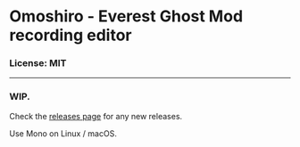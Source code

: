 # Omoshiro - Everest Ghost Mod recording editor

### License: MIT

----

### WIP.

Check the [releases page](/releases) for any new releases.

Use Mono on Linux / macOS.
